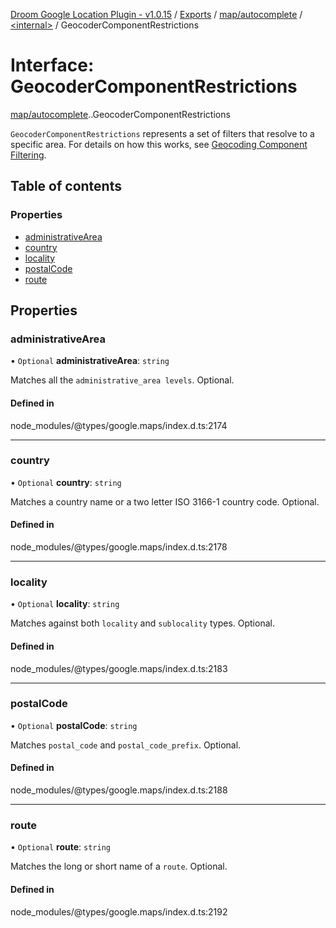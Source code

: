 [Droom Google Location Plugin - v1.0.15](../README.md) / [Exports](../modules.md) / [map/autocomplete](../modules/map_autocomplete.md) / [<internal\>](../modules/map_autocomplete._internal_.md) / GeocoderComponentRestrictions

# Interface: GeocoderComponentRestrictions

[map/autocomplete](../modules/map_autocomplete.md).[<internal>](../modules/map_autocomplete._internal_.md).GeocoderComponentRestrictions

<code>GeocoderComponentRestrictions</code> represents a set of filters that
resolve to a specific area. For details on how this works, see <a
href="https://developers.google.com/maps/documentation/javascript/geocoding#ComponentFiltering">
Geocoding Component Filtering</a>.

## Table of contents

### Properties

- [administrativeArea](map_autocomplete._internal_.GeocoderComponentRestrictions.md#administrativearea)
- [country](map_autocomplete._internal_.GeocoderComponentRestrictions.md#country)
- [locality](map_autocomplete._internal_.GeocoderComponentRestrictions.md#locality)
- [postalCode](map_autocomplete._internal_.GeocoderComponentRestrictions.md#postalcode)
- [route](map_autocomplete._internal_.GeocoderComponentRestrictions.md#route)

## Properties

### administrativeArea

• `Optional` **administrativeArea**: `string`

Matches all the <code>administrative_area levels</code>. Optional.

#### Defined in

node_modules/@types/google.maps/index.d.ts:2174

___

### country

• `Optional` **country**: `string`

Matches a country name or a two letter ISO 3166-1 country code. Optional.

#### Defined in

node_modules/@types/google.maps/index.d.ts:2178

___

### locality

• `Optional` **locality**: `string`

Matches against both <code>locality</code> and <code>sublocality</code>
types. Optional.

#### Defined in

node_modules/@types/google.maps/index.d.ts:2183

___

### postalCode

• `Optional` **postalCode**: `string`

Matches <code>postal_code</code> and <code>postal_code_prefix</code>.
Optional.

#### Defined in

node_modules/@types/google.maps/index.d.ts:2188

___

### route

• `Optional` **route**: `string`

Matches the long or short name of a <code>route</code>. Optional.

#### Defined in

node_modules/@types/google.maps/index.d.ts:2192
